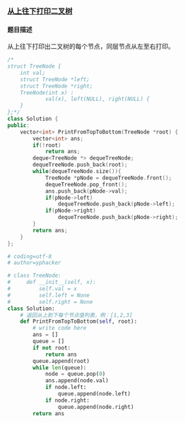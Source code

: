 ### [从上往下打印二叉树](https://www.nowcoder.com/practice/7fe2212963db4790b57431d9ed259701?tpId=13&tqId=11175&tPage=2&rp=2&ru=%2Fta%2Fcoding-interviews&qru=%2Fta%2Fcoding-interviews%2Fquestion-ranking)
#### 题目描述
从上往下打印出二叉树的每个节点，同层节点从左至右打印。
```c++
/*
struct TreeNode {
	int val;
	struct TreeNode *left;
	struct TreeNode *right;
	TreeNode(int x) :
			val(x), left(NULL), right(NULL) {
	}
};*/
class Solution {
public:
    vector<int> PrintFromTopToBottom(TreeNode *root) {
       	vector<int> ans;
        if(!root)
            return ans;
        deque<TreeNode *> dequeTreeNode;
        dequeTreeNode.push_back(root);
        while(dequeTreeNode.size()){
            TreeNode *pNode = dequeTreeNode.front();
            dequeTreeNode.pop_front();
            ans.push_back(pNode->val);
            if(pNode->left)
                dequeTreeNode.push_back(pNode->left);
            if(pNode->right)
                dequeTreeNode.push_back(pNode->right);
        }
        return ans;
    }
};
```

```python
# coding=utf-8
# author=yphacker

# class TreeNode:
#     def __init__(self, x):
#         self.val = x
#         self.left = None
#         self.right = None
class Solution:
    # 返回从上到下每个节点值列表，例：[1,2,3]
    def PrintFromTopToBottom(self, root):
        # write code here
        ans = []
        queue = []
        if not root:
            return ans
        queue.append(root)
        while len(queue):
            node = queue.pop(0)
            ans.append(node.val)
            if node.left:
                queue.append(node.left)
            if node.right:
                queue.append(node.right)
        return ans
```